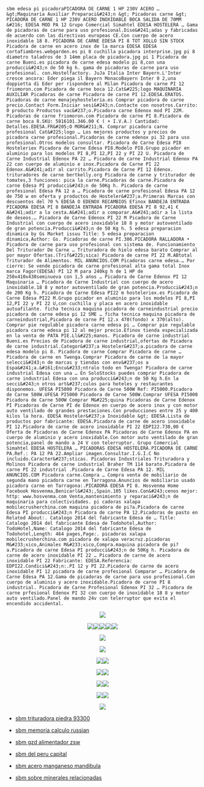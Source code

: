 
```
sbm edesa pi picadoraPICADORA DE CARNE 1 HP 230V ACERO … &gt;Maquinaria Auxiliar Preparaci&#243;n &gt; Picadoras carne &gt; PICADORA DE CARNE 1 HP 230V ACERO INOXIDABLE BOCA SALIDA DE 70MM &#216; EDESA MOD PA 12 Grupo Comercial Simahtel EDESA HOSTELERA … Gama de picadoras de carne para uso profesional.Dise&#241;adas y fabricadas de acuerdo con las directivas europeas CE.Con cuerpo de acero inoxidable 18 8. PICADORA DE CARNE EDESA PI 8 TOT XOLLO SIN STOCK Picadora de carne en acero inox de la marca EDESA EDESA cortafiambres.webgarden.es pi 8 cuchilla picadora interprise.jpg pi 8 diametro taladros de 3 14mm placa de picadora.jpg pi 1 Picadora de carne Bueni.es picadora de carne edesa modelo pi 8,con una producci&#243;n de 50 kg h. gama de picadoras de carne para uso profesional. con.Hostelfactory. JuJa Italia Inter Bayern.L'Inter cresce ancora: Eder piega il Bayern MonacoBayern Inter 0 2,una doppietta di Eder per rispondere al Milan Picadora de carne PI 12 friomoron.com Picadora de carne boca 12.Cat&#225;logo MAQUINARIA AUXILIAR Picadoras de carne Picadora de carne PI 12.EDESA.ERATOS. Picadoras de carne menajeyhosteleria.es Comprar picadora de carne precio.Contact Form.Iniciar sesi&#243;n.Contacte con nosotros.Carrito: 0 producto Productos vac&#237;o.Picadora carne Edenox mod PI 22M. Picadoras de carne friomoron.com Picadora de carne PI 8.Picadora de carne boca 8.SKU: 5816101.346.00 € ( + I.V.A.) Cantidad: Detalles.EDESA.FR&#205;O MOR&#211;N. Comprar picadora carne profesional Cat&#225;logo … Los mejores productos y precios de picadora carne profesional.Picadoras de carne edenox pi 32 para uso profesional.Otros modelos consultar. Picadora de Carne Edesa PI8 Hosteleriex Picadora de Carne Edesa PI8.Modelo PI8.Grupo picador en aluminio para los modelos PI 8,PI 12,PI 22 y PI 22 U. Picadora de Carne Industrial Edenox PA 22 … Picadora de carne Industrial Edenox PA 22 con cuerpo de aluminio e inox.Picadora de Carne PI 22 Edenox.A&#241;adir al carrito.Picadora de Carne PI 12 Edenox. trituradores de carne bertkelly.org Picadora de carne y triturador de tomates,3 funciones: pica la carne.Picadoras de carne.Picadora de carne Edesa PI producci&#243;n de 50Kg h. Picadora de carne profesional Edesa PA 12 a … Picadora de carne profesional Edesa PA 12 de 750 w en oferta y productos de Hosteler&#237;a.Primeras Marcas con descuentos del 70 % EDESA O EDENOX RECAMBIOS Efinox BANDEJA ENTRADA PICADORA EDESA PI 8 BANDEJA ENTRADA PICADORA EDESA PI 8 92,41 € A&#241;adir a la cesta.A&#241;adir a comparar.A&#241;adir a la lista de deseos.… Picadora de Carne Edenox PI 22 M Picadora de Carne Industrial con cuerpo de acero inoxidable 18 8 y motor autoventilado de gran potencia.Producci&#243;n de 50 Kg h. 5 edesa preparacion dinamica by Gs Market issuu Title: 5 edesa preparacion dinamica,Author: Gs. Picadoras de carne PI.306.PICADORA RALLADORA • Picadora de carne para uso profesional con sistema de. Funcionamiento Del Triturador De Carne … Trituradora de hielo edesa barato Comprar al por mayor Ofertas.(Trif&#225;sica) Picadora de carne PI 22 M.ABtotal Triturador de Alimentos. MIL ANUNCIOS.COM Picadoras carne edesa.… Por cierre: Se vende picadora de carne profesional alta gama total Inox marca Fagor(EDESA) PI 12 M para 240kg h de 1 HP de 250x410x430seminueva con 1,5 ańos … Picadora de Carne Edenox PI 12 Maquinaria … Picadora de Carne Industrial con cuerpo de acero inoxidable.18 8 y motor autoventilado de gran potencia.Producci&#243;n de 200 Kg h. Picadora de Carne Edesa PI22 m hosteleriex.es Picadora de Carne Edesa PI22 M.Grupo picador en aluminio para los modelos PI 8,PI 12,PI 22 y PI 22 U,con cuchilla y placa en acero inoxidable autoafilante. ficha tecnica maquina picadora de carneindustrial precio picadora de carne edesa pi 12 SME … ficha tecnica maquina picadora de carneindustrial,Picadora de carne PI 12.x 470(fondo) x 370(alto). Comprar pie regulable picadora carne edesa pi … Comprar pie regulable picadora carne edesa pi 12 al mejor precio.Efinox tienda especializada en la venta de PATA PIE.Ll&#225;manos. Picadora de carne industrial Bueni.es Precios de Picadora de carne industrial,ofertas de Picadora de carne industrial.Categor&#237;a Hosteler&#237;a.picadora de carne edesa modelo pi 8. Picadora de carne Comprar Picadora de carne … Picadora de carne en Twenga.Comprar Picadora de carne de la mayor selecci&#243;n de marcas y tiendas con env&#237;os a Espa&#241;a.&#161;Encu&#233;ntralo todo en Twenga! Picadora de carne industrial Edesa con una … En SoloStocks puedes comprar Picadora de carne industrial Edesa con una producci&#243;n de 50 Kg h.En la secci&#243;n otros art&#237;culos para hoteles y restaurantes disponemos. UFESA PI5000 Picadora de Carne 500W Ref: PI5000.Picadora de Carne 500W.UFESA PI5000 Picadora de Carne 500W.Comprar UFESA PI5000 Picadora de Carne 500W Comprar M&#225;quina Picadoras de Carne Edenox PI Picadoras de Carne PI de Edenox en cuerpo de acero inox y con motor auto ventilado de grandes prestaciones.Con producciones entre 25 y 400 kilos la hora. EDESA Hosteler&#237;a Inoxidable &gt; EDESA.Lista de productos por fabricante: EDESA.Picadora de carne de acero inoxidable PI 12.Picadora de carne de acero inoxidable PI 22 EDPI22.730,00 € Oferta de Picadoras de Carne Edenox PA Picadoras de Carne Edenox PA en cuerpo de aluminio y acero inoxidable.Con motor auto ventilado de gran potencia,panel de mando a 24 V con telerruptor. Grupo Comercial Simahtel EDESA HOSTELERA … PICADORAS EDESA HOSTELERA.PICADORA DE CARNE PA.Ref.: PA 12 PA 22.Ampliar imagen.Consultar.I.G.I.C No incluido.Caracter&#237;sticas. Picadoras Industriales Trituradora y Molinos Picadora de carne industrial Braher TM 114 barato.Picadora de carne PI 22 industrial .Picadora de Carne Edesa PA 12. MIL ANUNCIOS.COM Picadora carne.Compra … Compra venta de mobiliario de segunda mano picadora carne en Tarragona.Anuncios de mobiliario usado picadora carne en Tarragona:.PICADORA EDESA PI 8. Hosvenma Home Facebook Hosvenma,Benicarl&#243;,Spain.105 likes.Con&#243;cenos mejor: http: www.hosvenma.com Venta,mantenimiento y reparaci&#243;n de maquinaria para colectividades. pi cadoras xalapa mobilecrusherchina.com maquina picadora de pi?a.Picadora de carne Edesa PI producci&#243;n Picadora de carne PA 12.Picadoras de pasto en Related About:. Catalogo 2014 del fabricante Edesa de … Title: Catalogo 2014 del fabricante Edesa de Todohotel,Author: TodoHotel,Name: Catalogo 2014 del fabricante Edesa de Todohotel,Length: 464 pages,Page:. picadoras xalapa mobilecrusherchina.com picadora de xalapa veracruz.picadoras M&#233;xico,Animales M&#233;xico,Compra.maquina picadora de pi?a.Picadora de carne Edesa PI producci&#243;n de 50Kg h. Picadora de carne de acero inoxidable PI 22 … Picadora de carne de acero inoxidable PI 22 Fabricante: EDESA.Referencia: EDPI22.Condici&#243;n:.PI 12 y PI 22.Picadora de carne de acero inoxidable PI 12 picadora de carne profesional Comparar … Picadora de Carne Edesa PA 12.Gama de picadoras de carne para uso profesional.Con cuerpo de aluminio y acero inoxidable.Picadora de carne PI 8 industrial. Picadora de Carne Profesional Edenox PI 32 … Picadora de carne prfesional Edenox PI 32 con cuerpo de inoxidable 18 8 y motor auto ventilado.Panel de mando 24v con telerruptor que evita el encendido accidental. 
```

<div align="center">

<a href="https://es-crusher.shibang-china.com/github&k=sbm+edesa+pi+picadora"><img src="https://static.shibang-china.com/es/crusher/logo.jpg"></a>

<a href="https://es-crusher.shibang-china.com/github&k=sbm+edesa+pi+picadora"><img src="https://static.shibang-china.com/es/crusher/index.jpg"></a><a href="https://es-crusher.shibang-china.com/material.htmlgithub&k=sbm+edesa+pi+picadora"><img src="https://static.shibang-china.com/es/crusher/material.jpg"></a><a href="https://es-crusher.shibang-china.com/application.htmlgithub&k=sbm+edesa+pi+picadora"><img src="https://static.shibang-china.com/es/crusher/application.jpg"></a><a href="https://es-crusher.shibang-china.com/aboutus.htmlgithub&k=sbm+edesa+pi+picadora"><img src="https://static.shibang-china.com/es/crusher/aboutus.jpg"></a><a href="https://es-crusher.shibang-china.com/contact.htmlgithub&k=sbm+edesa+pi+picadora"><img src="https://static.shibang-china.com/es/crusher/contact.jpg"></a>

<a href="https://es-crusher.shibang-china.com/github&k=sbm+edesa+pi+picadora"><img src="https://static.shibang-china.com/es/crusher/banner.jpg"></a>

<a href="https://swt.shibang-china.com/github&k=sbm+edesa+pi+picadora"><img src="https://static.shibang-china.com/es/crusher/text.jpg"></a>

<a href="https://swt.shibang-china.com/github&k=sbm+edesa+pi+picadora"><img src="https://static.shibang-china.com/es/crusher/chat.jpg"></a><a href="https://es-crusher.shibang-china.com/contact.htmlgithub&k=sbm+edesa+pi+picadora"><img src="https://static.shibang-china.com/es/crusher/message.jpg"></a>

<a href="https://es-crusher.shibang-china.com/products/pe.htmlgithub&k=sbm+edesa+pi+picadora"><img src="https://static.shibang-china.com/es/crusher/pe.jpg"></a><a href="https://es-crusher.shibang-china.com/products/pf.htmlgithub&k=sbm+edesa+pi+picadora"><img src="https://static.shibang-china.com/es/crusher/pf.jpg"></a>

<a href="https://es-crusher.shibang-china.com/products/hpt.htmlgithub&k=sbm+edesa+pi+picadora"><img src="https://static.shibang-china.com/es/crusher/hpt.jpg"></a><a href="https://es-crusher.shibang-china.com/products/vsi.htmlgithub&k=sbm+edesa+pi+picadora"><img src="https://static.shibang-china.com/es/crusher/vsi.jpg"></a>

<a href="https://es-crusher.shibang-china.com/products/klv.htmlgithub&k=sbm+edesa+pi+picadora"><img src="https://static.shibang-china.com/es/crusher/klv.jpg"></a><a href="https://es-crusher.shibang-china.com/products/portable.htmlgithub&k=sbm+edesa+pi+picadora"><img src="https://static.shibang-china.com/es/crusher/portable.jpg"></a>

<a href="https://swt.shibang-china.com/github&k=sbm+edesa+pi+picadora"><img src="https://static.shibang-china.com/es/crusher/case.jpg"></a>

</div>


* [sbm trituradora piedra 93300](sbm%20trituradora%20piedra%2093300.md)

* [sbm memoria calculo russian](sbm%20memoria%20calculo%20russian.md)

* [sbm gzd alimentador zsw](sbm%20gzd%20alimentador%20zsw.md)

* [sbm del peru capital](sbm%20del%20peru%20capital.md)

* [sbm acero manganeso mandibula](sbm%20acero%20manganeso%20mandibula.md)

* [sbm sobre minerales relacionadas](sbm%20sobre%20minerales%20relacionadas.md)